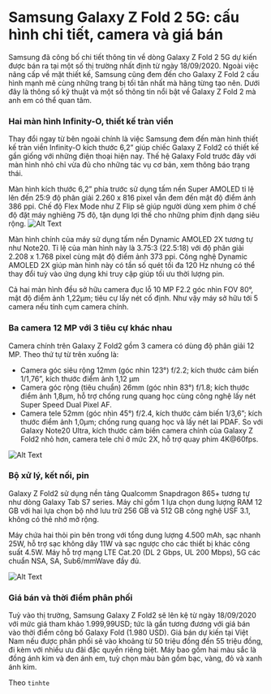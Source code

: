 # Samsung Galaxy Z Fold 2 5G: cấu hình chi tiết, camera và giá bán

Samsung đã công bố chi tiết thông tin về dòng Galaxy Z Fold 2 5G dự kiến được bán ra tại một số thị trường nhất định từ ngày 18/09/2020. Ngoài việc nâng cấp về mặt thiết kế, Samsung cũng đem đến cho Galaxy Z Fold 2 cấu hình mạnh mẽ cùng những trang bị tối tân nhất mà hãng từng tạo nên. Dưới đây là thông số kỹ thuật và một số thông tin nổi bật về Galaxy Z Fold 2 mà anh em có thể quan tâm.

### **Hai màn hình Infinity-O, thiết kế tràn viền**

Thay đổi ngay từ bên ngoài chính là việc Samsung đem đến màn hình thiết kế tràn viền Infinity-O kích thước 6,2” giúp chiếc Galaxy Z Fold2 có thiết kế gần giống với những điện thoại hiện nay. Thế hệ Galaxy Fold trước đây với màn hình nhỏ chỉ vừa đủ cho những tác vụ cơ bản, xem thông báo trạng thái.

Màn hình kích thước 6,2” phía trước sử dụng tấm nền Super AMOLED tỉ lệ lên đến 25:9 độ phân giải 2.260 x 816 pixel vẫn đem đến mật độ điểm ảnh 386 ppi. Chế độ Flex Mode như Z Flip sẽ giúp người dùng xem phim ở chế độ đặt máy nghiêng 75 độ, tận dụng lợi thế cho những phim định dạng siêu rộng.
![Alt Text](https://cdn.hashnode.com/res/hashnode/image/upload/v1604033558936/3lbcSz7_d.jpeg)

Màn hình chính của máy sử dụng tấm nền Dynamic AMOLED 2X tương tự như Note20. Tỉ lệ của màn hình này là 3.75:3 (22.5:18) với độ phân giải 2.208 x 1.768 pixel cùng mật độ điểm ảnh 373 ppi. Công nghệ Dynamic AMOLED 2X giúp màn hình này có tần số quét tối đa 120 Hz nhưng có thể thay đổi tuỳ vào ứng dụng khi truy cập giúp tối ưu thời lượng pin.

Cả hai màn hình đều sở hữu camera đục lỗ 10 MP F2.2 góc nhìn FOV 80°, mật độ điểm ảnh 1,22µm; tiêu cự lấy nét cố định. Như vậy máy sở hữu tới 5 camera nếu tính cụm camera chính.

### **Ba camera 12 MP với 3 tiêu cự khác nhau**

Camera chính trên Galaxy Z Fold2 gồm 3 camera có dùng độ phân giải 12 MP. Theo thứ tự từ trên xuống là:
* Camera góc siêu rộng 12mm (góc nhìn 123°) f/2.2; kích thước cảm biến 1/1,76”, kích thước điểm ảnh 1,12 µm
* Camera góc rộng (tiêu chuẩn) 26mm (góc nhìn 83°) f/1.8; kích thước điểm ảnh 1,8µm, hỗ trợ chống rung quang học cùng công nghệ lấy nét Super Speed Dual Pixel AF.
* Camera tele 52mm (góc nhìn 45°) f/2.4, kích thước cảm biến 1/3,6”; kích thước điểm ảnh 1,0µm; chống rung quang học và lấy nét lai PDAF.
So với Galaxy Note20 Ultra, kích thước cảm biến camera chính của Galaxy Z Fold2 nhỏ hơn, camera tele chỉ ở mức 2X, hỗ trợ quay phim 4K@60fps.

![Alt Text](https://cdn.hashnode.com/res/hashnode/image/upload/v1604033560956/Mn2YPfq8a.jpeg)

### **Bộ xử lý, kết nối, pin**
Galaxy Z Fold2 sử dụng nền tảng Qualcomm Snapdragon 865+ tương tự như dòng Galaxy Tab S7 series. Máy chỉ gồm 1 lựa chọn dung lượng RAM 12 GB với hai lựa chọn bộ nhớ lưu trữ 256 GB và 512 GB công nghệ USF 3.1, không có thẻ nhớ mở rộng.

Máy chứa hai thỏi pin bên trong với tổng dung lượng 4.500 mAh, sạc nhanh 25W, hỗ trợ sạc không dây 11W và sạc ngược cho các thiết bị khác công suất 4.5W. Máy hỗ trợ mạng LTE Cat.20 (DL 2 Gbps, UL 200 Mbps), 5G các chuẩn NSA, SA, Sub6/mmWave đầy đủ.

![Alt Text](https://cdn.hashnode.com/res/hashnode/image/upload/v1604033563101/1nlIdEFvA.jpeg)

### **Giá bán và thời điểm phân phối**
Tuỳ vào thị trường, Samsung Galaxy Z Fold2 sẽ lên kệ từ ngày 18/09/2020 với mức giá tham khảo 1.999,99USD; tức là gần tương đương với giá bán vào thời điểm công bố Galaxy Fold (1.980 USD). Giá bán dự kiến tại Việt Nam nếu được phân phối sẽ vào khoảng từ 50 triệu đồng đến 55 triệu đồng, đi kèm với nhiều ưu đãi đặc quyền riêng biệt. Máy bao gồm hai màu sắc là đồng ánh kim và đen ánh em, tuỳ chọn màu bản gồm bạc, vàng, đỏ và xanh ánh kim.

Theo `tinhte`